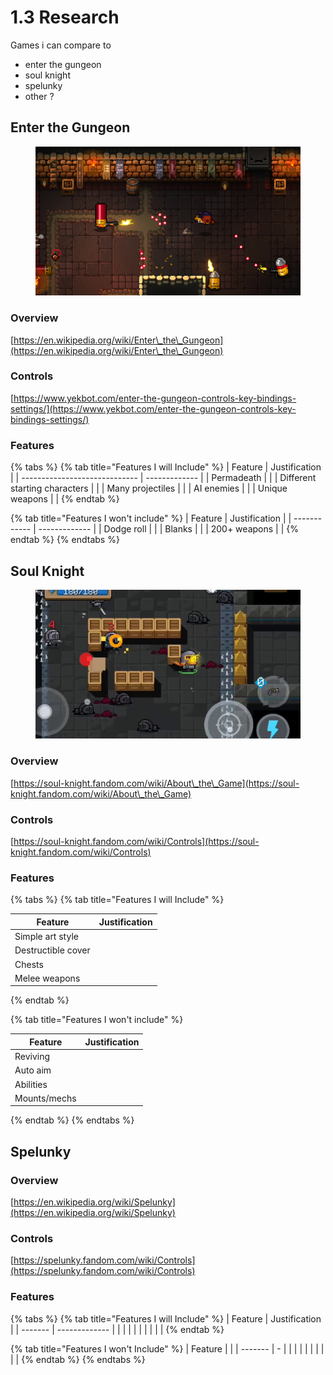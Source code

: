 # 1.3 Research

Games i can compare to

* enter the gungeon
* soul knight
* spelunky
* other ?

## Enter the Gungeon

<figure><img src="../.gitbook/assets/enterthegungeon.png" alt=""><figcaption></figcaption></figure>

### Overview

[https://en.wikipedia.org/wiki/Enter\_the\_Gungeon](https://en.wikipedia.org/wiki/Enter\_the\_Gungeon)

### Controls

[https://www.yekbot.com/enter-the-gungeon-controls-key-bindings-settings/](https://www.yekbot.com/enter-the-gungeon-controls-key-bindings-settings/)

### Features

{% tabs %}
{% tab title="Features I will Include" %}
| Feature                       | Justification |
| ----------------------------- | ------------- |
| Permadeath                    |               |
| Different starting characters |               |
| Many projectiles              |               |
| AI enemies                    |               |
| Unique weapons                |               |
{% endtab %}

{% tab title="Features I won't  include" %}
| Feature      | Justification |
| ------------ | ------------- |
| Dodge roll   |               |
| Blanks       |               |
| 200+ weapons |               |
{% endtab %}
{% endtabs %}

## Soul Knight

<figure><img src="../.gitbook/assets/soulknight.jpg" alt=""><figcaption></figcaption></figure>

### Overview

[https://soul-knight.fandom.com/wiki/About\_the\_Game](https://soul-knight.fandom.com/wiki/About\_the\_Game)

### Controls

[https://soul-knight.fandom.com/wiki/Controls](https://soul-knight.fandom.com/wiki/Controls)

### Features

{% tabs %}
{% tab title="Features I will Include" %}


| Feature            | Justification |
| ------------------ | ------------- |
| Simple art style   |               |
| Destructible cover |               |
| Chests             |               |
| Melee weapons      |               |
{% endtab %}

{% tab title="Features I won't include" %}


| Feature      | Justification |
| ------------ | ------------- |
| Reviving     |               |
| Auto aim     |               |
| Abilities    |               |
| Mounts/mechs |               |
{% endtab %}
{% endtabs %}

## Spelunky

### Overview

[https://en.wikipedia.org/wiki/Spelunky](https://en.wikipedia.org/wiki/Spelunky)

### Controls

[https://spelunky.fandom.com/wiki/Controls](https://spelunky.fandom.com/wiki/Controls)

### Features

{% tabs %}
{% tab title="Features I will Include" %}
| Feature | Justification |
| ------- | ------------- |
|         |               |
|         |               |
|         |               |
{% endtab %}

{% tab title="Features I won't Include" %}
| Feature |   |
| ------- | - |
|         |   |
|         |   |
|         |   |
{% endtab %}
{% endtabs %}
